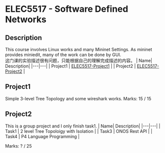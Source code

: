 # ELEC5517 - Software Defined Networks
## Description
This course involves Linux works and many Mininet Settings. As mininet provides miniedit, many of the work can be done by GUI.  
这门课的实验描述很有问题，只能根据自己的理解完成描述的内容。
| Name| Description|
|---|---|
| Project1 | [ELEC5517-Project1](Documents/ELEC5517%20Project%201.pdf) |
| Project2 | [ELEC5517-Project2](Documents/ELEC5517%20Project%202.pdf) |


## Project1 
Simple 3-level Tree Topology and some wireshark works.
Marks: 15 / 15

## Project2
This is a group project and I only finish task1.
| Name| Description|
|---|---|
| Task1 | 2 level Tree Topoloigy with Isolation |
| Task3 | ONOS Rest API |
| Task4 | P4 Language Programming |

Marks: ? / 25
